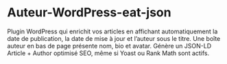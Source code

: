 # Auteur-WordPress-eat-json
Plugin WordPress qui enrichit vos articles en affichant automatiquement la date de publication, la date de mise à jour et l’auteur sous le titre. Une boîte auteur en bas de page présente nom, bio et avatar. Génère un JSON-LD Article + Author optimisé SEO, même si Yoast ou Rank Math sont actifs.
